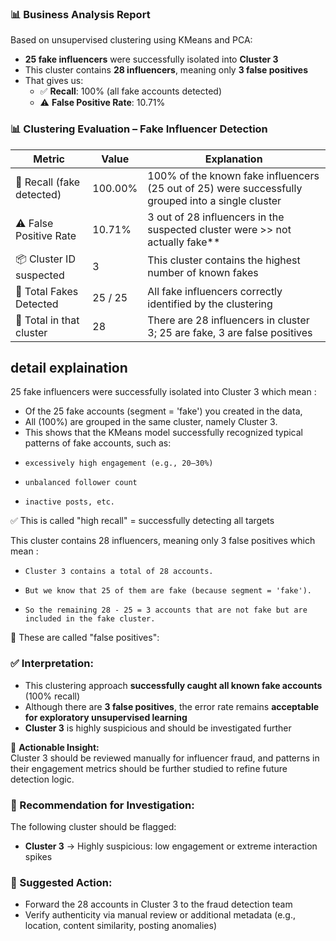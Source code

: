### 📊 Business Analysis Report

Based on unsupervised clustering using KMeans and PCA:

- **25 fake influencers** were successfully isolated into **Cluster 3**
- This cluster contains **28 influencers**, meaning only **3 false positives**
- That gives us:
  - ✅ **Recall**: 100% (all fake accounts detected)
  - ⚠️ **False Positive Rate**: 10.71%

### 📊 Clustering Evaluation – Fake Influencer Detection

| Metric                     | Value   | Explanation |
|---------------------------|---------|-------------|
| 🎯 Recall (fake detected) | 100.00% | 100% of the known fake influencers (25 out of 25) were successfully grouped into a single cluster |
| ⚠️ False Positive Rate    | 10.71%  | 3 out of 28 influencers in the suspected cluster were >> not actually fake**                      |
| 📦 Cluster ID suspected   | 3       | This cluster contains the highest number of known fakes                                           |
| 🎯 Total Fakes Detected   | 25 / 25 | All fake influencers correctly identified by the clustering                                       |
| 👥 Total in that cluster  | 28      | There are 28 influencers in cluster 3; 25 are fake, 3 are false positives                         |

## detail explaination 
25 fake influencers were successfully isolated into Cluster 3 which mean :

- Of the 25 fake accounts (segment = 'fake') you created in the data,
- All (100%) are grouped in the same cluster, namely Cluster 3.
- This shows that the KMeans model successfully recognized typical patterns of fake accounts, such as:
-     excessively high engagement (e.g., 20–30%)
-     unbalanced follower count
-     inactive posts, etc.
✅ This is called "high recall" = successfully detecting all targets


This cluster contains 28 influencers, meaning only 3 false positives which mean : 

-     Cluster 3 contains a total of 28 accounts.
-     But we know that 25 of them are fake (because segment = 'fake').
-     So the remaining 28 - 25 = 3 accounts that are not fake but are included in the fake cluster.
📌 These are called "false positives":

### ✅ Interpretation:
- This clustering approach **successfully caught all known fake accounts** (100% recall)
- Although there are **3 false positives**, the error rate remains **acceptable for exploratory unsupervised learning**
- **Cluster 3** is highly suspicious and should be investigated further

🎯 **Actionable Insight:**  
Cluster 3 should be reviewed manually for influencer fraud, and patterns in their engagement metrics should be further studied to refine future detection logic.


### 📌 Recommendation for Investigation:
The following cluster should be flagged:
- **Cluster 3** → Highly suspicious: low engagement or extreme interaction spikes

### 🧠 Suggested Action:
- Forward the 28 accounts in Cluster 3 to the fraud detection team
- Verify authenticity via manual review or additional metadata (e.g., location, content similarity, posting anomalies)

